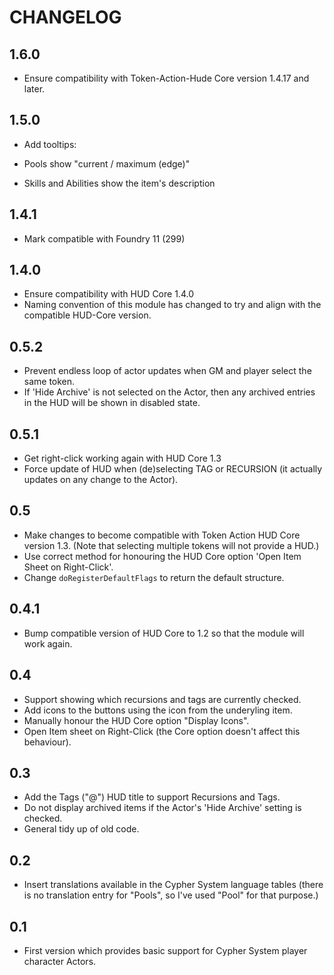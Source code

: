 # CHANGELOG

## 1.6.0

- Ensure compatibility with Token-Action-Hude Core version 1.4.17 and later.

## 1.5.0

- Add tooltips:

- Pools show "current / maximum (edge)"
- Skills and Abilities show the item's description

## 1.4.1

- Mark compatible with Foundry 11 (299)

## 1.4.0

- Ensure compatibility with HUD Core 1.4.0
- Naming convention of this module has changed to try and align with the compatible HUD-Core version.

## 0.5.2

- Prevent endless loop of actor updates when GM and player select the same token.
- If 'Hide Archive' is not selected on the Actor, then any archived entries in the HUD will be shown in disabled state.

## 0.5.1

- Get right-click working again with HUD Core 1.3
- Force update of HUD when (de)selecting TAG or RECURSION (it actually updates on any change to the Actor).

## 0.5

- Make changes to become compatible with Token Action HUD Core version 1.3. (Note that selecting multiple tokens will not provide a HUD.)
- Use correct method for honouring the HUD Core option 'Open Item Sheet on Right-Click'.
- Change `doRegisterDefaultFlags` to return the default structure.

## 0.4.1

- Bump compatible version of HUD Core to 1.2 so that the module will work again.

## 0.4

- Support showing which recursions and tags are currently checked.
- Add icons to the buttons using the icon from the underyling item.
- Manually honour the HUD Core option "Display Icons".
- Open Item sheet on Right-Click (the Core option doesn't affect this behaviour).

## 0.3

- Add the Tags ("@") HUD title to support Recursions and Tags.
- Do not display archived items if the Actor's 'Hide Archive' setting is checked.
- General tidy up of old code.

## 0.2

- Insert translations available in the Cypher System language tables (there is no translation entry for "Pools", so I've used "Pool" for that purpose.)

## 0.1

- First version which provides basic support for Cypher System player character Actors.